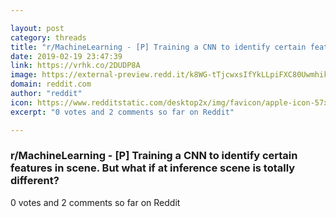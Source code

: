 ```yaml
---

layout: post
category: threads
title: "r/MachineLearning - [P] Training a CNN to identify certain features in scene. But what if at inference scene is totally different?"
date: 2019-02-19 23:47:39
link: https://vrhk.co/2DUDP8A
image: https://external-preview.redd.it/k8WG-tTjcwxsIfYkLLpiFXC80Uwmhik6WNjQbrQOUsQ.jpg?auto=webp&s=07645da88d3fba95d72adf3cce9940c9c85c73fd
domain: reddit.com
author: "reddit"
icon: https://www.redditstatic.com/desktop2x/img/favicon/apple-icon-57x57.png
excerpt: "0 votes and 2 comments so far on Reddit"

---
```


### r/MachineLearning - [P] Training a CNN to identify certain features in scene. But what if at inference scene is totally different?

0 votes and 2 comments so far on Reddit